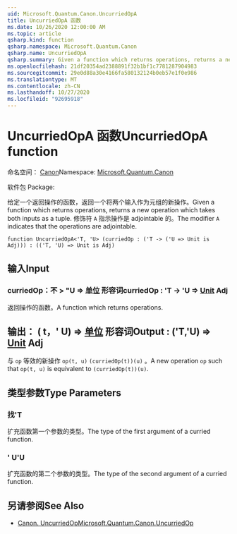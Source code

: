 ```yaml
---
uid: Microsoft.Quantum.Canon.UncurriedOpA
title: UncurriedOpA 函数
ms.date: 10/26/2020 12:00:00 AM
ms.topic: article
qsharp.kind: function
qsharp.namespace: Microsoft.Quantum.Canon
qsharp.name: UncurriedOpA
qsharp.summary: Given a function which returns operations, returns a new operation which takes both inputs as a tuple. The modifier `A` indicates that the operations are adjointable.
ms.openlocfilehash: 21df20354ad2388891f32b1bf1c7781287904983
ms.sourcegitcommit: 29e0d88a30e4166fa580132124b0eb57e1f0e986
ms.translationtype: MT
ms.contentlocale: zh-CN
ms.lasthandoff: 10/27/2020
ms.locfileid: "92695918"
---
```

# <a name="uncurriedopa-function"></a><span data-ttu-id="471ab-102">UncurriedOpA 函数</span><span class="sxs-lookup"><span data-stu-id="471ab-102">UncurriedOpA function</span></span>

<span data-ttu-id="471ab-103">命名空间： [Canon](xref:Microsoft.Quantum.Canon)</span><span class="sxs-lookup"><span data-stu-id="471ab-103">Namespace: [Microsoft.Quantum.Canon](xref:Microsoft.Quantum.Canon)</span></span>

<span data-ttu-id="471ab-104">软件包 [](https://nuget.org/packages/)</span><span class="sxs-lookup"><span data-stu-id="471ab-104">Package: [](https://nuget.org/packages/)</span></span>


<span data-ttu-id="471ab-105">给定一个返回操作的函数，返回一个将两个输入作为元组的新操作。</span><span class="sxs-lookup"><span data-stu-id="471ab-105">Given a function which returns operations, returns a new operation which takes both inputs as a tuple.</span></span>
<span data-ttu-id="471ab-106">修饰符 `A` 指示操作是 adjointable 的。</span><span class="sxs-lookup"><span data-stu-id="471ab-106">The modifier `A` indicates that the operations are adjointable.</span></span>

```qsharp
function UncurriedOpA<'T, 'U> (curriedOp : ('T -> ('U => Unit is Adj))) : (('T, 'U) => Unit is Adj)
```


## <a name="input"></a><span data-ttu-id="471ab-107">输入</span><span class="sxs-lookup"><span data-stu-id="471ab-107">Input</span></span>

### <a name="curriedop--t---u--unit-adj"></a><span data-ttu-id="471ab-108">curriedOp：不 > "U => [单位](xref:microsoft.quantum.lang-ref.unit) 形容词</span><span class="sxs-lookup"><span data-stu-id="471ab-108">curriedOp : 'T -> 'U => [Unit](xref:microsoft.quantum.lang-ref.unit) Adj</span></span>

<span data-ttu-id="471ab-109">返回操作的函数。</span><span class="sxs-lookup"><span data-stu-id="471ab-109">A function which returns operations.</span></span>



## <a name="output--tu--unit-adj"></a><span data-ttu-id="471ab-110">输出： ( t，' U) => [单位](xref:microsoft.quantum.lang-ref.unit) 形容词</span><span class="sxs-lookup"><span data-stu-id="471ab-110">Output : ('T,'U) => [Unit](xref:microsoft.quantum.lang-ref.unit) Adj</span></span>

<span data-ttu-id="471ab-111">与 `op` 等效的新操作 `op(t, u)` `(curriedOp(t))(u)` 。</span><span class="sxs-lookup"><span data-stu-id="471ab-111">A new operation `op` such that `op(t, u)` is equivalent to `(curriedOp(t))(u)`.</span></span>

## <a name="type-parameters"></a><span data-ttu-id="471ab-112">类型参数</span><span class="sxs-lookup"><span data-stu-id="471ab-112">Type Parameters</span></span>

### <a name="t"></a><span data-ttu-id="471ab-113">找</span><span class="sxs-lookup"><span data-stu-id="471ab-113">'T</span></span>

<span data-ttu-id="471ab-114">扩充函数第一个参数的类型。</span><span class="sxs-lookup"><span data-stu-id="471ab-114">The type of the first argument of a curried function.</span></span>
### <a name="u"></a><span data-ttu-id="471ab-115">' U</span><span class="sxs-lookup"><span data-stu-id="471ab-115">'U</span></span>

<span data-ttu-id="471ab-116">扩充函数的第二个参数的类型。</span><span class="sxs-lookup"><span data-stu-id="471ab-116">The type of the second argument of a curried function.</span></span>

## <a name="see-also"></a><span data-ttu-id="471ab-117">另请参阅</span><span class="sxs-lookup"><span data-stu-id="471ab-117">See Also</span></span>

- [<span data-ttu-id="471ab-118">Canon. UncurriedOp</span><span class="sxs-lookup"><span data-stu-id="471ab-118">Microsoft.Quantum.Canon.UncurriedOp</span></span>](xref:Microsoft.Quantum.Canon.UncurriedOp)